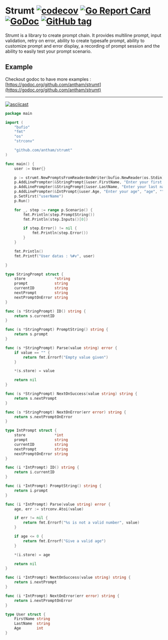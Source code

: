 # Strumt [![codecov](https://codecov.io/gh/antham/strumt/branch/master/graph/badge.svg)](https://codecov.io/gh/antham/strumt) [![Go Report Card](https://goreportcard.com/badge/github.com/antham/strumt)](https://goreportcard.com/report/github.com/antham/strumt) [![GoDoc](https://godoc.org/github.com/antham/strumt?status.svg)](http://godoc.org/github.com/antham/strumt) [![GitHub tag](https://img.shields.io/github/tag/antham/strumt.svg)]()

Strumt is a library to create prompt chain. It provides multiline prompt, input validation, retry on error, ability to create typesafe prompt, ability to customize prompt and error display, a recording of prompt session and the ability to easily test your prompt scenario.

## Example

Checkout godoc to have more examples : [https://godoc.org/github.com/antham/strumt](https://godoc.org/github.com/antham/strumt)

---

[![asciicast](https://asciinema.org/a/126121.png)](https://asciinema.org/a/126121)

```go
package main

import (
    "bufio"
    "fmt"
    "os"
    "strconv"

    "github.com/antham/strumt"
)

func main() {
    user := User{}

    p := strumt.NewPromptsFromReaderAndWriter(bufio.NewReader(os.Stdin), os.Stdout)
    p.AddLinePrompter(&StringPrompt{&user.FirstName, "Enter your first name", "userName", "lastName", "userName"})
    p.AddLinePrompter(&StringPrompt{&user.LastName, "Enter your last name", "lastName", "age", "lastName"})
    p.AddLinePrompter(&IntPrompt{&user.Age, "Enter your age", "age", "", "age"})
    p.SetFirst("userName")
    p.Run()

    for _, step := range p.Scenario() {
        fmt.Println(step.PromptString())
        fmt.Println(step.Inputs()[0])

        if step.Error() != nil {
            fmt.Println(step.Error())
        }
    }

    fmt.Println()
    fmt.Printf("User datas : %#v", user)

}

type StringPrompt struct {
    store             *string
    prompt            string
    currentID         string
    nextPrompt        string
    nextPromptOnError string
}

func (s *StringPrompt) ID() string {
	return s.currentID
}

func (s *StringPrompt) PromptString() string {
    return s.prompt
}

func (s *StringPrompt) Parse(value string) error {
    if value == "" {
        return fmt.Errorf("Empty value given")
    }

    *(s.store) = value

    return nil
}

func (s *StringPrompt) NextOnSuccess(value string) string {
    return s.nextPrompt
}

func (s *StringPrompt) NextOnError(err error) string {
    return s.nextPromptOnError
}

type IntPrompt struct {
    store             *int
    prompt            string
    currentID         string
    nextPrompt        string
    nextPromptOnError string
}

func (i *IntPrompt) ID() string {
	return i.currentID
}

func (i *IntPrompt) PromptString() string {
    return i.prompt
}

func (i *IntPrompt) Parse(value string) error {
    age, err := strconv.Atoi(value)

    if err != nil {
        return fmt.Errorf("%s is not a valid number", value)
    }

    if age <= 0 {
        return fmt.Errorf("Give a valid age")
    }

    *(i.store) = age

    return nil
}

func (i *IntPrompt) NextOnSuccess(value string) string {
    return i.nextPrompt
}

func (i *IntPrompt) NextOnError(err error) string {
    return i.nextPromptOnError
}

type User struct {
    FirstName string
    LastName  string
    Age       int
}
```
